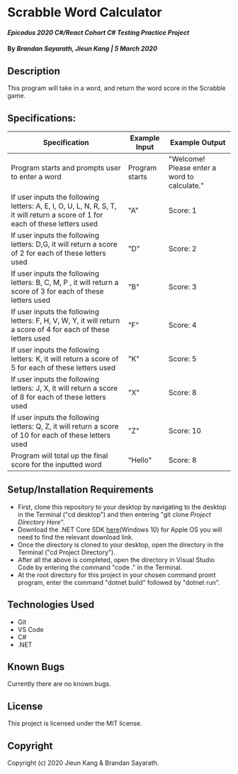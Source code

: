 # Scrabble Word Calculator

#### _Epicodus 2020 C#/React Cohort C# Testing Practice Project_

#### By _**Brandan Sayarath, Jieun Kang** | 5 March 2020_

## Description

This program will take in a word, and return the word score in the Scrabble game.

## Specifications:


| Specification | Example Input | Example Output |
| ----------- |------------| ------------ |
| Program starts and prompts user to enter a word| Program starts | "Welcome! Please enter a word to calculate." | 
| If user inputs the following letters: A, E, I, O, U, L, N, R, S, T, it will return a score of 1 for each of these letters used | "A" | Score: 1 |
| If user inputs the following letters: D,G, it will return a score of 2 for each of these letters used | "D" | Score: 2 |
| If user inputs the following letters: B, C, M, P , it will return a score of 3 for each of these letters used | "B" | Score: 3 |
| If user inputs the following letters: F, H, V, W, Y, it will return a score of 4 for each of these letters used | "F" | Score: 4 |
| If user inputs the following letters: K, it will return a score of 5 for each of these letters used | "K" | Score: 5 |
| If user inputs the following letters: J, X, it will return a score of 8 for each of these letters used | "X" | Score: 8 |
| If user inputs the following letters: Q, Z, it will return a score of 10 for each of these letters used | "Z" | Score: 10 |
| Program will total up the final score for the inputted word | "Hello" | Score: 8



## Setup/Installation Requirements

* First, clone this repository to your desktop by navigating to the desktop in the Terminal ("cd desktop") and then entering "git clone _Project Directory Here_".
* Download the .NET Core SDK <a href="https://dotnet.microsoft.com/download/dotnet-core/thank-you/sdk-2.2.203-windows-x64-installer">here</a>(Windows 10) for Apple OS you will need to find the relevant download link.
* Once the directory is cloned to your desktop, open the directory in the Terminal ("cd Project Directory").
* After all the above is completed, open the directory in Visual Studio Code by entering the command "code ." in the Terminal.
* At the root directory for this project in your chosen command promt program, enter the command "dotnet build" followed by "dotnet run".

## Technologies Used

* Git
* VS Code
* C#
* .NET


## Known Bugs

Currently there are no known bugs. 

## License

This project is licensed under the MIT license.

## Copyright

Copyright (c) 2020 Jieun Kang & Brandan Sayarath.
